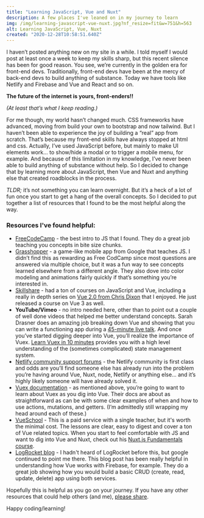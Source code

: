```yaml
---
title: "Learning JavaScript, Vue and Nuxt"
description: A few places I've leaned on in my journey to learn
img: /img/learning-javascript-vue-nuxt.jpg?nf_resize=fit&w=751&h=563
alt: Learning JavaScript, Vue, Nuxt
created: "2020-12-28T10:58:51.640Z"
---
```

I haven’t posted anything new on my site in a while. I told myself I would post at least once a week to keep my skills sharp, but this recent silence has been for good reason. You see, we’re currently in the golden era for front-end devs. Traditionally, front-end devs have been at the mercy of back-end devs to build anything of substance. Today we have tools like Netlify and Firebase and Vue and React and so on. 

**The future of the internet is yours, front-enders!!**

*(At least that’s what I keep reading.)*


For me though, my world hasn’t changed much. CSS frameworks have advanced, moving from build your own to bootstrap and now tailwind. But I haven’t been able to experience the joy of building a “real” app from scratch. That’s because my front-end skills have always stopped at html and css. Actually, I’ve used JavaScript before, but mainly to make UI elements work... to show/hide a modal or to trigger a mobile menu, for example.  And because of this limitation in my knowledge, I’ve never been able to build anything of substance without help. So I decided to change that by learning more about JavaScript, then Vue and Nuxt and anything else that created roadblocks in the process.

*TLDR;* it’s not something you can learn overnight. But it’s a heck of a lot of fun once you start to get a hang of the overall concepts. So I decided to put together a list of resources that I found to be the most helpful along the way.

### Resources I've found helpful:
- [FreeCodeCamp](https://www.freecodecamp.org) - the best intro to JS that I found. They do a great job teaching you concepts in bite size chunks.
- [Grasshopper](https://grasshopper.app) - a game-like mobile app from Google that teaches JS. I didn’t find this as rewarding as Free CodCamp since most questions are answered via multiple choice, but it was a fun way to see concepts learned elsewhere from a different angle. They also dove into color modeling and animations fairly quickly if that’s something you’re interested in.
- [Skillshare](https://www.skillshare.com) - had a ton of courses on JavaScript and Vue, including a really in depth series on [Vue 2.0 from Chris Dixon]( https://www.skillshare.com/classes/Vue-js-2-Academy-Learn-Vue-Step-by-Step/976397920?lessonsTab=on&via=search-layout-grid) that I enjoyed. He just released a course on Vue 3 as well.
- **YouTube/Vimeo** - no intro needed here, other than to point out a couple of well done videos that helped me better understand concepts.  Sarah Drasner does an amazing job breaking down Vue and showing that you can write a functioning app during a [45-minute live talk](https://vimeo.com/348717993).  And once you’ve started digging deeper into Vue, you’ll realize the importance of Vuex. [Learn Vuex in 10 minutes](https://m.youtube.com/watch?v=LW9yIR4GoVU) provides you with a high level understanding of the (sometimes complicated) state management system.
- [Netlify community support forums](https://community.netlify.com) - the Netlify community is first class and odds are you’ll find someone else has already run into the problem you’re having around Vue, Nuxt, node, Netlify or anything else... and it’s highly likely someone will have already solved it.
- [Vuex documentation](https://vuex.vuejs.org) - as mentioned above, you’re going to want to learn about Vuex as you dig into Vue. Their docs are about as straightforward as can be with some clear examples of when and how to use actions, mutations, and getters. (I’m admittedly still wrapping my head around each of these.)
- [VueSchool](https://vueschool.io/) - This is a paid service with a single teacher, but it's worth the minimal cost. The lessons are clear, easy to digest and cover a ton of Vue related topics. When you start to feel comfortable with JS and want to dig into Vue and Nuxt, check out his [Nuxt.js Fundamentals course](https://vueschool.io/courses/nuxtjs-fundamentals).
- [LogRocket blog](https://blog.logrocket.com/how-to-build-and-deploy-a-vue-js-crud-app-with-cloud-firestore-and-firebase/) - I hadn't heard of LogRocket before this, but google continued to point me there. This blog post has been really helpful in understanding how Vue works with Firebase, for example. They do a great job showing how you would build a basic CRUD (create, read, update, delete) app using both services.

Hopefully this is helpful as you go on your journey. If you have any other resources that could help others (and me), [please share](mailto:wes@iamweswilson.com).

Happy coding/learning!